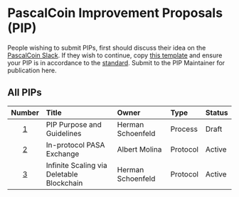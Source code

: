 # PascalCoin Improvement Proposals (PIP)

People wishing to submit PIPs, first should discuss their idea on the [PascalCoin Slack](http://pascalcoin.org/slack-self-invite/). 
If they wish to continue, copy [this template](PIP-template.md) and ensure your PIP is in accordance to the [standard](PIP-0001.md). Submit to the PIP Maintainer for publication here.

## All PIPs

| Number                | Title                                    | Owner               | Type           | Status          |
| :-------------------: | :--------------------------------------- | :-----------------  | :------------  | :-------------  |
| [1](PIP-0001.md)      | PIP Purpose and Guidelines               | Herman Schoenfeld   | Process        | Draft           |
| [2](PIP-0002.md)      | In-protocol PASA Exchange                | Albert Molina       | Protocol       | Active          |
| [3](PIP-0003.md)      | Infinite Scaling via Deletable Blockchain| Herman Schoenfeld   | Protocol       | Active          |

